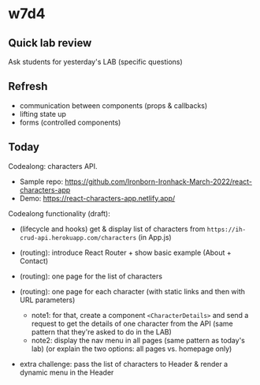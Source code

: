 
# w7d4

<!-- 

Status: draft

Notes:
- Heavy concepts today (esp. lifecycle, useEffect, API calls, etc).
- On top of that, students are usually tired (yesterday's lab is demanding)
- Students that don't have solid concepts may find it challenging today



@todo:
- improve planning for this session
- improve examples (esp. for Routing)
- provide cheatsheet / summary (too many concepts, students struggle)


@Luis:
- any student that we ask to do p3 individual ?

-->


## Quick lab review

Ask students for yesterday's LAB (specific questions)



## Refresh
- communication between components (props & callbacks)
- lifting state up
- forms (controlled components)



## Today

Codealong: characters API.
  - Sample repo: https://github.com/Ironborn-Ironhack-March-2022/react-characters-app
  - Demo: https://react-characters-app.netlify.app/




Codealong functionality (draft):
- (lifecycle and hooks) get & display list of characters from `https://ih-crud-api.herokuapp.com/characters` (in App.js)
- (routing): introduce React Router + show basic example (About + Contact)
- (routing): one page for the list of characters
- (routing): one page for each character (with static links and then with URL parameters)
  - note1: for that, create a component `<CharacterDetails>` and send a request to get the details of one character from the API (same pattern that they're asked to do in the LAB)
  - note2: display the nav menu in all pages (same pattern as today's lab) (or explain the two options: all pages vs. homepage only)

- extra challenge: pass the list of characters to Header & render a dynamic menu in the Header

